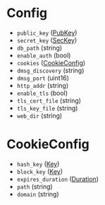 # Config

- `public_key` ([PubKey](#PubKey))
- `secret_key` ([SecKey](#SecKey))
- `db_path` (string)
- `enable_auth` (bool)
- `cookies` ([CookieConfig](#CookieConfig))
- `dmsg_discovery` (string)
- `dmsg_port` (uint16)
- `http_addr` (string)
- `enable_tls` (bool)
- `tls_cert_file` (string)
- `tls_key_file` (string)
- `web_dir` (string)


# CookieConfig

- `hash_key` ([Key](#Key))
- `block_key` ([Key](#Key))
- `expires_duration` ([Duration](#Duration))
- `path` (string)
- `domain` (string)
